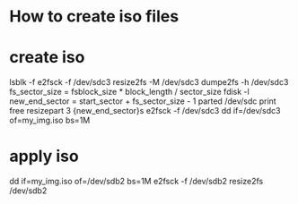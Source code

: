 # How to create iso files

# create iso
lsblk -f
e2fsck -f /dev/sdc3
resize2fs -M /dev/sdc3
dumpe2fs -h /dev/sdc3
fs_sector_size = fsblock_size * block_length / sector_size
fdisk -l
new_end_sector = start_sector + fs_sector_size - 1
parted /dev/sdc
  print free
  resizepart 3 {new_end_sector}s
e2fsck -f /dev/sdc3
dd if=/dev/sdc3 of=my_img.iso bs=1M

# apply iso
dd if=my_img.iso of=/dev/sdb2 bs=1M
e2fsck -f /dev/sdb2
resize2fs /dev/sdb2
